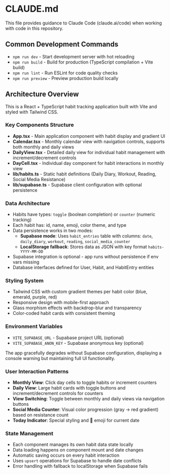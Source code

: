 # CLAUDE.md

This file provides guidance to Claude Code (claude.ai/code) when working with code in this repository.

## Common Development Commands

- `npm run dev` - Start development server with hot reloading
- `npm run build` - Build for production (TypeScript compilation + Vite build)
- `npm run lint` - Run ESLint for code quality checks
- `npm run preview` - Preview production build locally

## Architecture Overview

This is a React + TypeScript habit tracking application built with Vite and styled with Tailwind CSS.

### Key Components Structure
- **App.tsx** - Main application component with habit display and gradient UI
- **Calendar.tsx** - Monthly calendar view with navigation controls, supports both monthly and daily views
- **DailyView.tsx** - Detailed daily view for individual habit management with increment/decrement controls
- **DayCell.tsx** - Individual day component for habit interactions in monthly view
- **lib/habits.ts** - Static habit definitions (Daily Diary, Workout, Reading, Social Media Resistance)
- **lib/supabase.ts** - Supabase client configuration with optional persistence

### Data Architecture
- Habits have types: `toggle` (boolean completion) or `counter` (numeric tracking)
- Each habit has: id, name, emoji, color theme, and type
- Data persistence works in two modes:
  - **Supabase mode**: Uses `habit_entries` table with columns: `date`, `daily_diary`, `workout`, `reading`, `social_media_counter`
  - **LocalStorage fallback**: Stores data as JSON with key format `habits-YYYY-MM-DD`
- Supabase integration is optional - app runs without persistence if env vars missing
- Database interfaces defined for User, Habit, and HabitEntry entities

### Styling System
- Tailwind CSS with custom gradient themes per habit color (blue, emerald, purple, red)
- Responsive design with mobile-first approach
- Glass morphism effects with backdrop-blur and transparency
- Color-coded habit cards with consistent theming

### Environment Variables
- `VITE_SUPABASE_URL` - Supabase project URL (optional)
- `VITE_SUPABASE_ANON_KEY` - Supabase anonymous key (optional)

The app gracefully degrades without Supabase configuration, displaying a console warning but maintaining full UI functionality.

### User Interaction Patterns
- **Monthly View**: Click day cells to toggle habits or increment counters
- **Daily View**: Large habit cards with toggle buttons and increment/decrement controls for counters
- **View Switching**: Toggle between monthly and daily views via navigation buttons
- **Social Media Counter**: Visual color progression (gray → red gradient) based on resistance count
- **Today Indicator**: Special styling and 📅 emoji for current date

### State Management
- Each component manages its own habit data state locally
- Data loading happens on component mount and date changes
- Automatic saving occurs on every habit interaction
- Uses `upsert` operations for Supabase to handle date conflicts
- Error handling with fallback to localStorage when Supabase fails